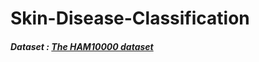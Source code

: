 # Skin-Disease-Classification
##### Dataset : [The HAM10000 dataset](https://dataverse.harvard.edu/dataset.xhtml?persistentId=doi:10.7910/DVN/DBW86T)
